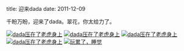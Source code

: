title: 迎来dada
date: 2011-12-09

千盼万盼，迎来了dada。翠花，你太给力了。

<a class="fancybox" title="压在了老虎身上" href="/uploads/imgs/2011-12/IMG_0547.JPG" rel="group"><img src="/uploads/imgs/2011-12/thumbnails/IMG_0547.JPG" alt="dada压在了老虎身上" /></a>
<a class="fancybox" title="压在了老虎身上" href="/uploads/imgs/2011-12/IMG_0548.JPG" rel="group"><img src="/uploads/imgs/2011-12/thumbnails/IMG_0548.JPG" alt="dada压在了老虎身上" /></a>
<a class="fancybox" title="压在了老虎身上" href="/uploads/imgs/2011-12/IMG_0549.JPG" rel="group"><img src="/uploads/imgs/2011-12/thumbnails/IMG_0549.JPG" alt="dada压在了老虎身上" /></a>
<a class="fancybox" title="压在了老虎身上" href="/uploads/imgs/2011-12/IMG_0550.JPG" rel="group"><img src="/uploads/imgs/2011-12/thumbnails/IMG_0550.JPG" alt="dada压在了老虎身上" /></a>
<a class="fancybox" title="玩累了，睡觉" href="/uploads/imgs/2011-12/IMG_0551.JPG" rel="group"><img src="/uploads/imgs/2011-12/thumbnails/IMG_0551.JPG" alt="玩累了，睡觉" /></a>